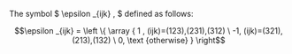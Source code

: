 The symbol $ \epsilon _{ijk} , $ defined as follows:

$$\epsilon _{ijk} = \left \{ \array {  1 , (ijk)=(123),(231),(312) 
\ -1, (ijk)=(321),(213),(132)
\ 0, \text {otherwise} } \right$$

